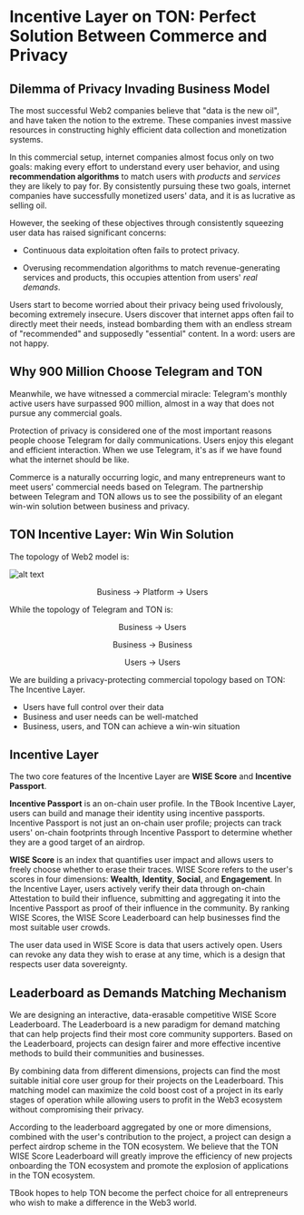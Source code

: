 # Incentive Layer on TON: Perfect Solution Between Commerce and Privacy

## Dilemma of Privacy Invading Business Model

The most successful Web2 companies believe that "data is the new oil", and have taken the notion to the extreme. These companies invest massive resources in constructing highly efficient data collection and monetization systems.

In this commercial setup, internet companies almost focus only on two goals: making every effort to understand every user behavior, and using **recommendation algorithms** to match users with _products_ and _services_ they are likely to pay for. By consistently pursuing these two goals, internet companies have successfully monetized users' data, and it is as lucrative as selling oil.

However, the seeking of these objectives through consistently squeezing user data has raised significant concerns:

- Continuous data exploitation often fails to protect privacy.

- Overusing recommendation algorithms to match revenue-generating services and products, this occupies attention from users' _real demands_.

Users start to become worried about their privacy being used frivolously, becoming extremely insecure. Users discover that internet apps often fail to directly meet their needs, instead bombarding them with an endless stream of "recommended" and supposedly "essential" content. In a word: users are not happy.

## Why 900 Million Choose Telegram and TON

Meanwhile, we have witnessed a commercial miracle: Telegram's monthly active users have surpassed 900 million, almost in a way that does not pursue any commercial goals.

Protection of privacy is considered one of the most important reasons people choose Telegram for daily communications. Users enjoy this elegant and efficient interaction. When we use Telegram, it's as if we have found what the internet should be like.

Commerce is a naturally occurring logic, and many entrepreneurs want to meet users' commercial needs based on Telegram. The partnership between Telegram and TON allows us to see the possibility of an elegant win-win solution between business and privacy.

## TON Incentive Layer: Win Win Solution

The topology of Web2 model is:

![alt text](https://github.com/tbook-dev/ton-builder-score/blob/main/pics/businessusersplatform.png)


<p align="center">
Business -> Platform -> Users
</p>

While the topology of Telegram and TON is:

<p align="center">
Business -> Users
</p>
<p align="center">
Business -> Business
</p>
<p align="center">
Users -> Users
</p>

We are building a privacy-protecting commercial topology based on TON: The Incentive Layer.

- Users have full control over their data
- Business and user needs can be well-matched
- Business, users, and TON can achieve a win-win situation

## Incentive Layer

The two core features of the Incentive Layer are **WISE Score** and **Incentive Passport**.

**Incentive Passport** is an on-chain user profile. In the TBook Incentive Layer, users can build and manage their identity using incentive passports. Incentive Passport is not just an on-chain user profile; projects can track users' on-chain footprints through Incentive Passport to determine whether they are a good target of an airdrop.

**WISE Score** is an index that quantifies user impact and allows users to freely choose whether to erase their traces. WISE Score refers to the user's scores in four dimensions: **Wealth**, **Identity**, **Social**, and **Engagement**. In the Incentive Layer, users actively verify their data through on-chain Attestation to build their influence, submitting and aggregating it into the Incentive Passport as proof of their influence in the community. By ranking WISE Scores, the WISE Score Leaderboard can help businesses find the most suitable user crowds.

The user data used in WISE Score is data that users actively open. Users can revoke any data they wish to erase at any time, which is a design that respects user data sovereignty.

## Leaderboard as Demands Matching Mechanism

We are designing an interactive, data-erasable competitive WISE Score Leaderboard. The Leaderboard is a new paradigm for demand matching that can help projects find their most core community supporters. Based on the Leaderboard, projects can design fairer and more effective incentive methods to build their communities and businesses.

By combining data from different dimensions, projects can find the most suitable initial core user group for their projects on the Leaderboard. This matching model can maximize the cold boost cost of a project in its early stages of operation while allowing users to profit in the Web3 ecosystem without compromising their privacy.

According to the leaderboard aggregated by one or more dimensions, combined with the user's contribution to the project, a project can design a perfect airdrop scheme in the TON ecosystem. We believe that the TON WISE Score Leaderboard will greatly improve the efficiency of new projects onboarding the TON ecosystem and promote the explosion of applications in the TON ecosystem.

TBook hopes to help TON become the perfect choice for all entrepreneurs who wish to make a difference in the Web3 world.
